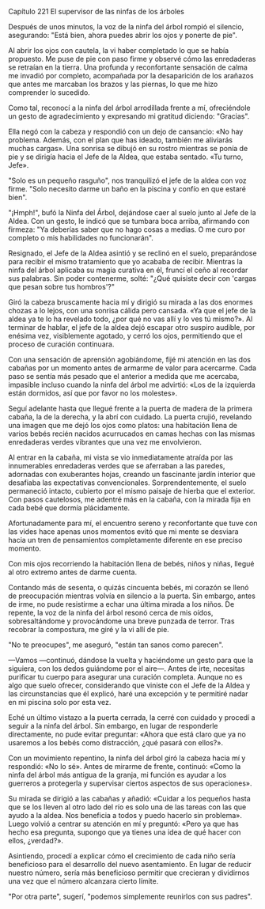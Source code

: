 
Capítulo 221 El supervisor de las ninfas de los árboles

Después de unos minutos, la voz de la ninfa del árbol rompió el silencio, asegurando: "Está bien, ahora puedes abrir los ojos y ponerte de pie".

Al abrir los ojos con cautela, la vi haber completado lo que se había propuesto. Me puse de pie con paso firme y observé cómo las enredaderas se retraían en la tierra. Una profunda y reconfortante sensación de calma me invadió por completo, acompañada por la desaparición de los arañazos que antes me marcaban los brazos y las piernas, lo que me hizo comprender lo sucedido.

Como tal, reconocí a la ninfa del árbol arrodillada frente a mí, ofreciéndole un gesto de agradecimiento y expresando mi gratitud diciendo: "Gracias".

Ella negó con la cabeza y respondió con un dejo de cansancio: «No hay problema. Además, con el plan que has ideado, también me aliviarás muchas cargas». Una sonrisa se dibujó en su rostro mientras se ponía de pie y se dirigía hacia el Jefe de la Aldea, que estaba sentado. «Tu turno, Jefe».

"Solo es un pequeño rasguño", nos tranquilizó el jefe de la aldea con voz firme. "Solo necesito darme un baño en la piscina y confío en que estaré bien".

"¡Hmph!", bufó la Ninfa del Árbol, dejándose caer al suelo junto al Jefe de la Aldea. Con un gesto, le indicó que se tumbara boca arriba, afirmando con firmeza: "Ya deberías saber que no hago cosas a medias. O me curo por completo o mis habilidades no funcionarán".

Resignado, el Jefe de la Aldea asintió y se reclinó en el suelo, preparándose para recibir el mismo tratamiento que yo acababa de recibir. Mientras la ninfa del árbol aplicaba su magia curativa en él, fruncí el ceño al recordar sus palabras. Sin poder contenerme, solté: "¿Qué quisiste decir con 'cargas que pesan sobre tus hombros'?"

Giró la cabeza bruscamente hacia mí y dirigió su mirada a las dos enormes chozas a lo lejos, con una sonrisa cálida pero cansada. «Ya que el jefe de la aldea ya te lo ha revelado todo, ¿por qué no vas allí y lo ves tú mismo?». Al terminar de hablar, el jefe de la aldea dejó escapar otro suspiro audible, por enésima vez, visiblemente agotado, y cerró los ojos, permitiendo que el proceso de curación continuara.

Con una sensación de aprensión agobiándome, fijé mi atención en las dos cabañas por un momento antes de armarme de valor para acercarme. Cada paso se sentía más pesado que el anterior a medida que me acercaba, impasible incluso cuando la ninfa del árbol me advirtió: «Los de la izquierda están dormidos, así que por favor no los molestes».

Seguí adelante hasta que llegué frente a la puerta de madera de la primera cabaña, la de la derecha, y la abrí con cuidado. La puerta crujió, revelando una imagen que me dejó los ojos como platos: una habitación llena de varios bebés recién nacidos acurrucados en camas hechas con las mismas enredaderas verdes vibrantes que una vez me envolvieron.

Al entrar en la cabaña, mi vista se vio inmediatamente atraída por las innumerables enredaderas verdes que se aferraban a las paredes, adornadas con exuberantes hojas, creando un fascinante jardín interior que desafiaba las expectativas convencionales. Sorprendentemente, el suelo permaneció intacto, cubierto por el mismo paisaje de hierba que el exterior. Con pasos cautelosos, me adentré más en la cabaña, con la mirada fija en cada bebé que dormía plácidamente.

Afortunadamente para mí, el encuentro sereno y reconfortante que tuve con las vides hace apenas unos momentos evitó que mi mente se desviara hacia un tren de pensamientos completamente diferente en ese preciso momento.

Con mis ojos recorriendo la habitación llena de bebés, niños y niñas, llegué al otro extremo antes de darme cuenta.

Contando más de sesenta, o quizás cincuenta bebés, mi corazón se llenó de preocupación mientras volvía en silencio a la puerta. Sin embargo, antes de irme, no pude resistirme a echar una última mirada a los niños. De repente, la voz de la ninfa del árbol resonó cerca de mis oídos, sobresaltándome y provocándome una breve punzada de terror. Tras recobrar la compostura, me giré y la vi allí de pie.

"No te preocupes", me aseguró, "están tan sanos como parecen".

—Vamos —continuó, dándose la vuelta y haciéndome un gesto para que la siguiera, con los dedos guiándome por el aire—. Antes de irte, necesitas purificar tu cuerpo para asegurar una curación completa. Aunque no es algo que suelo ofrecer, considerando que viniste con el Jefe de la Aldea y las circunstancias que él explicó, haré una excepción y te permitiré nadar en mi piscina solo por esta vez.

Eché un último vistazo a la puerta cerrada, la cerré con cuidado y procedí a seguir a la ninfa del árbol. Sin embargo, en lugar de responderle directamente, no pude evitar preguntar: «Ahora que está claro que ya no usaremos a los bebés como distracción, ¿qué pasará con ellos?».

Con un movimiento repentino, la ninfa del árbol giró la cabeza hacia mí y respondió: «No lo sé». Antes de mirarme de frente, continuó: «Como la ninfa del árbol más antigua de la granja, mi función es ayudar a los guerreros a protegerla y supervisar ciertos aspectos de sus operaciones».

Su mirada se dirigió a las cabañas y añadió: «Cuidar a los pequeños hasta que se los lleven al otro lado del río es solo una de las tareas con las que ayudo a la aldea. Nos beneficia a todos y puedo hacerlo sin problema». Luego volvió a centrar su atención en mí y preguntó: «Pero ya que has hecho esa pregunta, supongo que ya tienes una idea de qué hacer con ellos, ¿verdad?».

Asintiendo, procedí a explicar cómo el crecimiento de cada niño sería beneficioso para el desarrollo del nuevo asentamiento. En lugar de reducir nuestro número, sería más beneficioso permitir que crecieran y dividirnos una vez que el número alcanzara cierto límite.

"Por otra parte", sugerí, "podemos simplemente reunirlos con sus padres".
